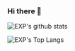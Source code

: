 ### Hi there 👋

<!--
**lyy289065406/lyy289065406** is a ✨ _special_ ✨ repository because its `README.md` (this file) appears on your GitHub profile.

Here are some ideas to get you started:

- 🔭 I’m currently working on ...
- 🌱 I’m currently learning ...
- 👯 I’m looking to collaborate on ...
- 🤔 I’m looking for help with ...
- 💬 Ask me about ...
- 📫 How to reach me: ...
- 😄 Pronouns: ...
- ⚡ Fun fact: ...



https://my.oschina.net/u/2446442/blog/4422846
https://simonwillison.net/2020/Jul/10/self-updating-profile-readme/
https://github.com/lyy289065406/gautamkrishnar
https://github.com/lyy289065406/anuraghazra
https://github.com/lyy289065406/simonw
-->

![EXP's github stats](https://github-readme-stats.vercel.app/api?username=lyy289065406&count_private=true&show_icons=true&theme=radical)


![EXP's Top Langs](https://github-readme-stats.vercel.app/api/top-langs/?username=lyy289065406&layout=compact&theme=synthwave)